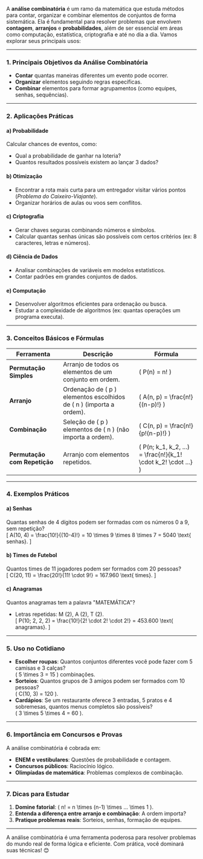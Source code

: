 A **análise combinatória** é um ramo da matemática que estuda métodos para contar, organizar e combinar elementos de conjuntos de forma sistemática. Ela é fundamental para resolver problemas que envolvem **contagem**, **arranjos** e **probabilidades**, além de ser essencial em áreas como computação, estatística, criptografia e até no dia a dia. Vamos explorar seus principais usos:

---

### **1. Principais Objetivos da Análise Combinatória**
- **Contar** quantas maneiras diferentes um evento pode ocorrer.
- **Organizar** elementos seguindo regras específicas.
- **Combinar** elementos para formar agrupamentos (como equipes, senhas, sequências).

---

### **2. Aplicações Práticas**
#### **a) Probabilidade**  
Calcular chances de eventos, como:  
- Qual a probabilidade de ganhar na loteria?  
- Quantos resultados possíveis existem ao lançar 3 dados?  

#### **b) Otimização**  
- Encontrar a rota mais curta para um entregador visitar vários pontos (*Problema do Caixeiro-Viajante*).  
- Organizar horários de aulas ou voos sem conflitos.  

#### **c) Criptografia**  
- Gerar chaves seguras combinando números e símbolos.  
- Calcular quantas senhas únicas são possíveis com certos critérios (ex: 8 caracteres, letras e números).  

#### **d) Ciência de Dados**  
- Analisar combinações de variáveis em modelos estatísticos.  
- Contar padrões em grandes conjuntos de dados.  

#### **e) Computação**  
- Desenvolver algoritmos eficientes para ordenação ou busca.  
- Estudar a complexidade de algoritmos (ex: quantas operações um programa executa).  

---

### **3. Conceitos Básicos e Fórmulas**
| **Ferramenta**          | **Descrição**                                                                 | **Fórmula**                         |  
|-------------------------|-----------------------------------------------------------------------------|-------------------------------------|  
| **Permutação Simples**  | Arranjo de todos os elementos de um conjunto em ordem.                      | \( P(n) = n! \)                     |  
| **Arranjo**             | Ordenação de \( p \) elementos escolhidos de \( n \) (importa a ordem).    | \( A(n, p) = \frac{n!}{(n-p)!} \)   |  
| **Combinação**          | Seleção de \( p \) elementos de \( n \) (não importa a ordem).             | \( C(n, p) = \frac{n!}{p!(n-p)!} \) |  
| **Permutação com Repetição** | Arranjo com elementos repetidos.                                    | \( P(n; k_1, k_2, ...) = \frac{n!}{k_1! \cdot k_2! \cdot ...} \) |  

---

### **4. Exemplos Práticos**
#### **a) Senhas**  
Quantas senhas de 4 dígitos podem ser formadas com os números 0 a 9, sem repetição?  
\[
A(10, 4) = \frac{10!}{(10-4)!} = 10 \times 9 \times 8 \times 7 = 5040 \text{ senhas}.
\]

#### **b) Times de Futebol**  
Quantos times de 11 jogadores podem ser formados com 20 pessoas?  
\[
C(20, 11) = \frac{20!}{11! \cdot 9!} = 167.960 \text{ times}.
\]

#### **c) Anagramas**  
Quantos anagramas tem a palavra "MATEMÁTICA"?  
- Letras repetidas: M (2), A (2), T (2).  
\[
P(10; 2, 2, 2) = \frac{10!}{2! \cdot 2! \cdot 2!} = 453.600 \text{ anagramas}.
\]

---

### **5. Uso no Cotidiano**
- **Escolher roupas**: Quantos conjuntos diferentes você pode fazer com 5 camisas e 3 calças?  
  \( 5 \times 3 = 15 \) combinações.  
- **Sorteios**: Quantos grupos de 3 amigos podem ser formados com 10 pessoas?  
  \( C(10, 3) = 120 \).  
- **Cardápios**: Se um restaurante oferece 3 entradas, 5 pratos e 4 sobremesas, quantos menus completos são possíveis?  
  \( 3 \times 5 \times 4 = 60 \).

---

### **6. Importância em Concursos e Provas**  
A análise combinatória é cobrada em:  
- **ENEM e vestibulares**: Questões de probabilidade e contagem.  
- **Concursos públicos**: Raciocínio lógico.  
- **Olimpíadas de matemática**: Problemas complexos de combinação.  

---

### **7. Dicas para Estudar**  
1. **Domine fatorial**: \( n! = n \times (n-1) \times ... \times 1 \).  
2. **Entenda a diferença entre arranjo e combinação**: A ordem importa?  
3. **Pratique problemas reais**: Sorteios, senhas, formação de equipes.  

---

A análise combinatória é uma ferramenta poderosa para resolver problemas do mundo real de forma lógica e eficiente. Com prática, você dominará suas técnicas! 😊